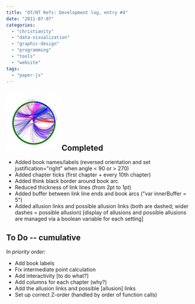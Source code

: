 ```yaml
---
title: "OT/NT Refs: Development log, entry #4"
date: "2011-07-07"
categories: 
  - "christianity"
  - "data-visualization"
  - "graphic-design"
  - "programming"
  - "tools"
  - "website"
tags: 
  - "paper-js"
---
```


## [![otnt-rev7b](images/otnt-rev7b-150x150.png "otnt-rev7b")](https://blog.balinsbooks.com/wp-content/uploads/2011/07/otnt-rev7b.png)Completed

- Added book names/labels (reversed orientation and set justification="right" when angle < 90 or > 270)
- Added chapter ticks (first chapter + every 10th chapter)
- Added think black border around book arc
- Reduced thickness of link lines (from 2pt to 1pt)
- Added buffer between link line ends and book arcs ("var innerBuffer = 5")
- Added allusion links and possible allusion links (both are dashed; wider dashes = possible allusion) \[display of allusions and possible allusions are managed via a boolean variable for each setting\]

## To Do -- cumulative

_In priority order:_

- Add book labels
- Fix intermediate point calculation
- Add interactivity \[to do what?\]
- Add columns for each chapter (why?)
- Add the allusion links and possible \[allusion\] links
- Set up correct Z-order (handled by order of function calls)
